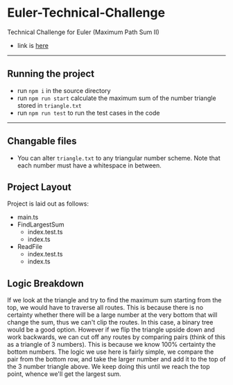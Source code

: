 # Euler-Technical-Challenge

Technical Challenge for Euler (Maximum Path Sum II)

- link is [here](https://projecteuler.net/problem=18)

---

## Running the project

- run `npm i` in the source directory
- run `npm run start` calculate the maximum sum of the number triangle stored in `triangle.txt`
- run `npm run test` to run the test cases in the code

---

## Changable files

- You can alter `triangle.txt` to any triangular number scheme. Note that each number must have a whitespace in between.

## Project Layout

Project is laid out as follows:

- main.ts
- FindLargestSum
  - index.test.ts
  - index.ts
- ReadFile
  - index.test.ts
  - index.ts

## Logic Breakdown

If we look at the triangle and try to find the maximum sum starting from the top, we would have to traverse all routes. This is because there is no certainty whether there will be a large number at the very bottom that will change the sum, thus we can't clip the routes. In this case, a binary tree would be a good option. However if we flip the triangle upside down and work backwards, we can cut off any routes by comparing pairs (think of this as a triangle of 3 numbers). This is because we know 100% certainty the bottom numbers. The logic we use here is fairly simple, we compare the pair from the bottom row, and take the larger number and add it to the top of the 3 number triangle above. We keep doing this until we reach the top point, whence we'll get the largest sum.
